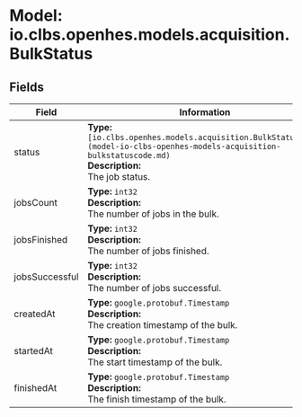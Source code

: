 # Model: io.clbs.openhes.models.acquisition.BulkStatus

## Fields

| Field | Information |
| --- | --- |
| status | <b>Type:</b> `[io.clbs.openhes.models.acquisition.BulkStatusCode](model-io-clbs-openhes-models-acquisition-bulkstatuscode.md)`<br><b>Description:</b><br>The job status. |
| jobsCount | <b>Type:</b> `int32`<br><b>Description:</b><br>The number of jobs in the bulk. |
| jobsFinished | <b>Type:</b> `int32`<br><b>Description:</b><br>The number of jobs finished. |
| jobsSuccessful | <b>Type:</b> `int32`<br><b>Description:</b><br>The number of jobs successful. |
| createdAt | <b>Type:</b> `google.protobuf.Timestamp`<br><b>Description:</b><br>The creation timestamp of the bulk. |
| startedAt | <b>Type:</b> `google.protobuf.Timestamp`<br><b>Description:</b><br>The start timestamp of the bulk. |
| finishedAt | <b>Type:</b> `google.protobuf.Timestamp`<br><b>Description:</b><br>The finish timestamp of the bulk. |

